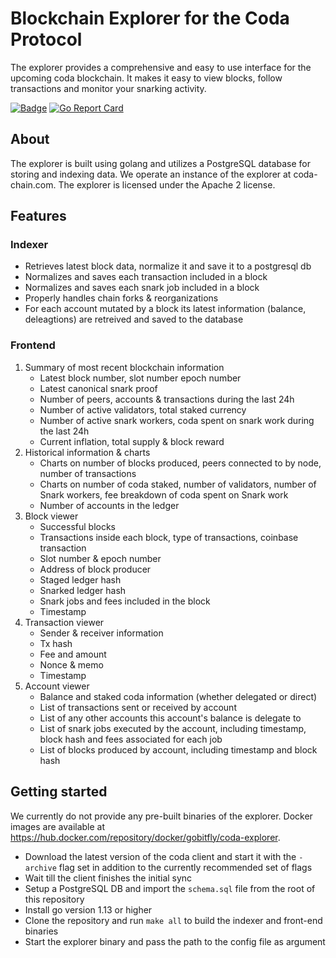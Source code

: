# Blockchain Explorer for the Coda Protocol
The explorer provides a comprehensive and easy to use interface for the upcoming coda blockchain. It makes it easy to view blocks, follow transactions and monitor your snarking activity.

[![Badge](https://github.com/gobitfly/coda-explorer/workflows/Build/badge.svg)](https://github.com/gobitfly/coda-explorer/actions?query=workflow%3A%22Build+%26+Publish+Docker+images%22)
[![Go Report Card](https://goreportcard.com/badge/github.com/gobitfly/coda-explorer)](https://goreportcard.com/report/github.com/gobitfly/coda-explorer)

## About

The explorer is built using golang and utilizes a PostgreSQL database for storing and indexing data. We operate an instance of the explorer at coda-chain.com. The explorer is licensed under the Apache 2 license.

## Features
### Indexer
* Retrieves latest block data, normalize it and save it to a postgresql db
* Normalizes and saves each transaction included in a block
* Normalizes and saves each snark job included in a block
* Properly handles chain forks & reorganizations
* For each account mutated by a block its latest information (balance, deleagtions) are retreived and saved to the database

### Frontend
1. Summary of most recent blockchain information
    - Latest block number, slot number epoch number
    - Latest canonical snark proof
    - Number of peers, accounts & transactions during the last 24h
    - Number of active validators, total staked currency
    - Number of active snark workers, coda spent on snark work during the last 24h
    - Current inflation, total supply & block reward
2. Historical information & charts
    - Charts on number of blocks produced, peers connected to by node, number of transactions
    - Charts on number of coda staked, number of validators, number of Snark workers, fee breakdown of coda spent on Snark work
    - Number of accounts in the ledger
3. Block viewer
    - Successful blocks
    - Transactions inside each block, type of transactions, coinbase transaction
    - Slot number & epoch number
    - Address of block producer
    - Staged ledger hash
    - Snarked ledger hash
    - Snark jobs and fees included in the block
    - Timestamp
4. Transaction viewer
    - Sender & receiver information
    - Tx hash
    - Fee and amount
    - Nonce & memo
    - Timestamp
5. Account viewer
    - Balance and staked coda information (whether delegated or direct)
    - List of transactions sent or received by account
    - List of any other accounts this account's balance is delegate to
    - List of snark jobs executed by the account, including timestamp, block hash and fees associated for each job
    - List of blocks produced by account, including timestamp and block hash

## Getting started

We currently do not provide any pre-built binaries of the explorer. Docker images are available at https://hub.docker.com/repository/docker/gobitfly/coda-explorer.

- Download the latest version of the coda client and start it with the `-archive` flag set in addition to the currently recommended set of flags
- Wait till the client finishes the initial sync
- Setup a PostgreSQL DB and import the `schema.sql` file from the root of this repository
- Install go version 1.13 or higher
- Clone the repository and run `make all` to build the indexer and front-end binaries
- Start the explorer binary and pass the path to the config file as argument